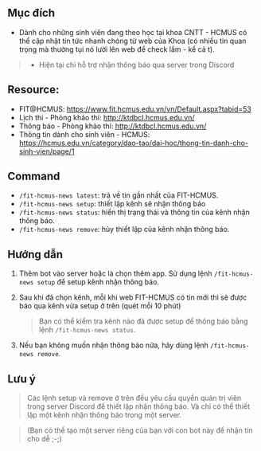 ## Mục đích
- Dành cho những sinh viên đang theo học tại khoa CNTT - HCMUS có thể cập nhật tin tức nhanh chóng từ web của Khoa (có nhiều tin quan trọng mà thường tụi nó lười lên web để check lắm - kể cả t). 

> - Hiện tại chỉ hỗ trợ nhận thông báo qua server trong Discord

## Resource:

- FIT@HCMUS: https://www.fit.hcmus.edu.vn/vn/Default.aspx?tabid=53
- Lịch thi - Phòng khảo thí: http://ktdbcl.hcmus.edu.vn/
- Thông báo - Phòng khảo thí: http://ktdbcl.hcmus.edu.vn/
- Thông tin dành cho sinh viên - HCMUS: https://hcmus.edu.vn/category/dao-tao/dai-hoc/thong-tin-danh-cho-sinh-vien/page/1


## Command
- `/fit-hcmus-news latest`: trả về tin gần nhất của FIT-HCMUS.
- `/fit-hcmus-news setup`: thiết lập kênh sẽ nhận thông báo
- `/fit-hcmus-news status`: hiển thị trạng thái và thông tin của kênh nhận thông báo.
- `/fit-hcmus-news remove`: hủy thiết lập của kênh nhận thông báo.

## Hướng dẫn

1. Thêm bot vào server hoặc là chọn thêm app. Sử dụng lệnh `/fit-hcmus-news setup` để setup kênh nhận thông báo.

2. Sau khi đã chọn kênh, mỗi khi web FIT-HCMUS có tin mới thì sẽ được báo qua kênh vừa setup ở trên (quét mỗi 10 phút)
    > Bạn có thể kiểm tra kênh nào đã được setup để thông báo bằng lệnh `/fit-hcmus-news status`.

3. Nếu bạn không muốn nhận thông báo nữa, hãy dùng lệnh `/fit-hcmus-news remove`.

## Lưu ý
> Các lệnh setup và remove ở trên đều yêu cầu quyền quản trị viên trong server Discord để thiết lập nhận thông báo. Và chỉ có thể thiết lập một kênh nhận thông báo trong một server. 

> (Bạn có thể tạo một server riêng của bạn với con bot này để nhận tin cho dễ ;-;)
